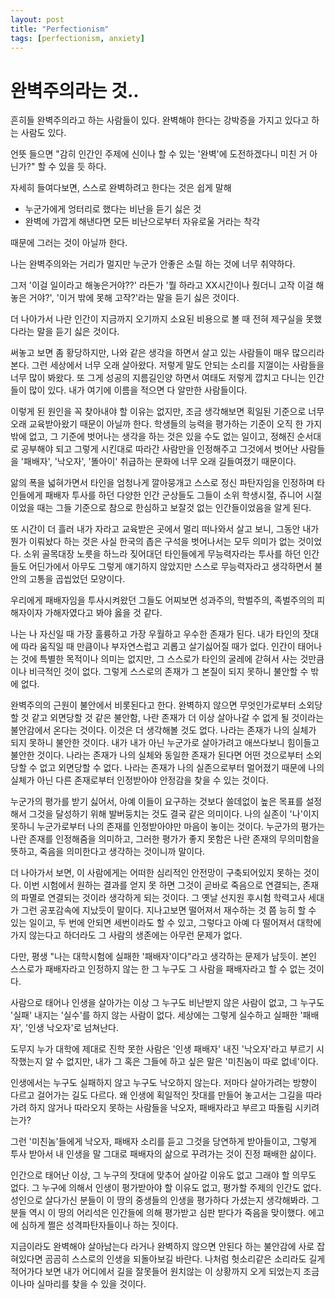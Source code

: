 ```yaml
---
layout: post
title: "Perfectionism"
tags: [perfectionism, anxiety]
---
```

# 완벽주의라는 것..

흔히들 완벽주의라고 하는 사람들이 있다. 완벽해야 한다는 강박증을 가지고 있다고 하는 사람도 있다. 

언뜻 들으면 "감히 인간인 주제에 신이나 할 수 있는 '완벽'에 도전하겠다니 미친 거 아닌가?" 할 수 있을 듯 하다.

자세히 들여다보면, 스스로 완벽하려고 한다는 것은 쉽게 말해
- 누군가에게 엉터리로 했다는 비난을 듣기 싫은 것
- 완벽에 가깝게 해낸다면 모든 비난으로부터 자유로울 거라는 착각

때문에 그러는 것이 아닐까 한다.

나는 완벽주의와는 거리가 멀지만 누군가 안좋은 소릴 하는 것에 너무 취약하다. 

그저 '이걸 일이라고 해놓은거야??' 라든가 '뭘 하라고 XX시간이나 줬더니 고작 이걸 해놓은 거야?', '이거 밖에 못해 고작?'라는 말을 듣기 싫은 것이다.

더 나아가서 나란 인간이 지금까지 오기까지 소요된 비용으로 볼 때 전혀 제구실을 못했다라는 말을 듣기 싫은 것이다.

써놓고 보면 좀 황당하지만, 나와 같은 생각을 하면서 살고 있는 사람들이 매우 많으리라 본다. 그런 세상에서 너무 오래 살아왔다. 저렇게 말도 안되는 소리를 지껄이는 사람들을 너무 많이 봐왔다. 또 그게 성공의 지름길인양 하면서 여태도 저렇게 깝치고 다니는 인간들이 많이 있다. 내가 여기에 이름을 적으면 다 알만한 사람들이다.

이렇게 된 원인을 꼭 찾아내야 할 이유는 없지만, 조금 생각해보면 획일된 기준으로 너무 오래 교육받아왔기 때문이 아닐까 한다. 학생들의 능력을 평가하는 기준이 오직 한 가지 밖에 없고, 그 기준에 벗어나는 생각을 하는 것은 있을 수도 없는 일이고, 정해진 순서대로 공부해야 되고 그렇게 시킨대로 따라간 사람만을 인정해주고 그것에서 벗어난 사람들을 '패배자', '낙오자', '똘아이' 취급하는 문화에 너무 오래 길들여졌기 때문이다. 

앎의 폭을 넓혀가면서 타인을 엄청나게 깔아뭉개고 스스로 정신 파탄자임을 인정하며 타인들에게 패배자 투사를 하던 다양한 인간 군상들도 그들이 소위 학생시절, 쥬니어 시절이었을 때는 그들 기준으로 참으로 한심하고 보잘것 없는 인간들이었음을 알게 된다. 

또 시간이 더 흘러 내가 자라고 교육받은 곳에서 멀리 떠나와서 살고 보니, 그동안 내가 뭔가 이뤄놨다 하는 것은 사실 한국의 좁은 구석을 벗어나서는 모두 의미가 없는 것이었다. 소위 골목대장 노릇을 하느라 짖어대던 타인들에게 무능력자라는 투사를 하던 인간들도 어딘가에서 아무도 그렇게 얘기하지 않았지만 스스로 무능력자라고 생각하면서 불안의 고통을 곱씹었던 모양이다. 

우리에게 패배자임을 투사시켜왔던 그들도 어찌보면 성과주의, 학벌주의, 족벌주의의 피해자이자 가해자였다고 봐야 옳을 것 같다.

나는 나 자신일 때 가장 훌륭하고 가장 우월하고 우수한 존재가 된다. 내가 타인의 잣대에 따라 움직일 때 만큼이나 부자연스럽고 괴롭고 살기싫어질 때가 없다. 인간이 태어나는 것에 특별한 목적이나 의미는 없지만, 그 스스로가 타인의 굴레에 갇혀서 사는 것만큼이나 비극적인 것이 없다. 그렇게 스스로의 존재가 그 본질이 되지 못하니 불안할 수 밖에 없다. 

완벽주의의 근원이 불안에서 비롯된다고 한다. 완벽하지 않으면 무엇인가로부터 소외당할 것 같고 외면당할 것 같은 불안함, 나란 존재가 더 이상 살아나갈 수 없게 될 것이라는 불안감에서 온다는 것이다. 이것은 더 생각해볼 것도 없다. 나라는 존재가 나의 실체가 되지 못하니 불안한 것이다. 내가 내가 아닌 누군가로 살아가려고 애쓰다보니 힘이들고 불안한 것이다. 나라는 존재가 나의 실체와 동일한 존재가 된다면 어떤 것으로부터 소외당할 수 없고 외면당할 수 없다. 나라는 존재가 나의 실존으로부터 멀어졌기 때문에 나의 실체가 아닌 다른 존재로부터 인정받아야 안정감을 찾을 수 있는 것이다.

누군가의 평가를 받기 싫어서, 아예 이들이 요구하는 것보다 쓸데없이 높은 목표를 설정해서 그것을 달성하기 위해 발버둥치는 것도 결국 같은 의미이다. 나의 실존이 '나'이지 못하니 누군가로부터 나의 존재를 인정받아야만 마음이 놓이는 것이다. 누군가의 평가는 나란 존재를 인정해줌을 의미하고, 그러한 평가가 좋지 못함은 나란 존재의 무의미함을 뜻하고, 죽음을 의미한다고 생각하는 것이니까 말이다.

더 나아가서 보면, 이 사람에게는 어떠한 심리적인 안전망이 구축되어있지 못하는 것이다. 이번 시험에서 원하는 결과를 얻지 못 하면 그것이 곧바로 죽음으로 연결되는, 존재의 파멸로 연결되는 것이라 생각하게 되는 것이다. 그 옛날 선지원 후시험 학력고사 세대가 그런 공포감속에 지났듯이 말이다. 지나고보면 떨어져서 재수하는 것 쯤 능히 할 수 있는 일이고, 두 번에 안되면 세번이라도 할 수 있고, 그렇다고 아예 다 떨어져서 대학에 가지 않는다고 하더라도 그 사람의 생존에는 아무런 문제가 없다. 

다만, 평생 "나는 대학시험에 실패한 '패배자'이다"라고 생각하는 문제가 남듯이. 본인 스스로가 패배자라고 인정하지 않는 한 그 누구도 그 사람을 패배자라고 할 수 없는 것이다. 

사람으로 태어나 인생을 살아가는 이상 그 누구도 비난받지 않은 사람이 없고, 그 누구도 '실패' 내지는 '실수'를 하지 않는 사람이 없다. 세상에는 그렇게 실수하고 실패한 '패배자', '인생 낙오자'로 넘쳐난다. 

도무지 누가 대학에 제대로 진학 못한 사람은 '인생 패배자' 내진 '낙오자'라고 부르기 시작했는지 알 수 없지만, 내가 그 혹은 그들에 하고 싶은 말은 '미친놈이 따로 없네'이다.  

인생에서는 누구도 실패하지 않고 누구도 낙오하지 않는다. 저마다 살아가려는 방향이 다르고 걸어가는 길도 다르다. 왜 인생에 획일적인 잣대를 만들어 놓고서는 그길을 따라가려 하지 않거나 따라오지 못하는 사람들을 낙오자, 패배자라고 부르고 따돌림 시키려는가? 

그런 '미친놈'들에게 낙오자, 패배자 소리를 듣고 그것을 당연하게 받아들이고, 그렇게 투사 받아서 내 인생을 말 그대로 패배자의 삶으로 꾸려가는 것이 진정 패배한 삶이다. 

인간으로 태어난 이상, 그 누구의 잣대에 맞추어 살아갈 이유도 없고 그래야 할 의무도 없다. 그 누구에 의해서 인생이 평가받아야 할 이유도 없고, 평가할 주제의 인간도 없다. 성인으로 살다가신 분들이 이 땅의 중생들의 인생을 평가하다 가셨는지 생각해봐라. 그 분들 역시 이 땅의 어리석은 인간들에 의해 평가받고 심판 받다가 죽음을 맞이했다. 에고에 심하게 쩔은 성격파탄자들이나 하는 짓이다.

지금이라도 완벽해야 살아남는다 라거나 완벽하지 않으면 안된다 하는 불안감에 사로 잡혀있다면 곰곰히 스스로의 인생을 되돌아보길 바란다. 나처럼 헛소리같은 소리라도 길게 적어가다 보면 내가 어디에서 길을 잘못들어 원치않는 이 상황까지 오게 되었는지 조금이나마 실마리를 찾을 수 있을 것이다.  